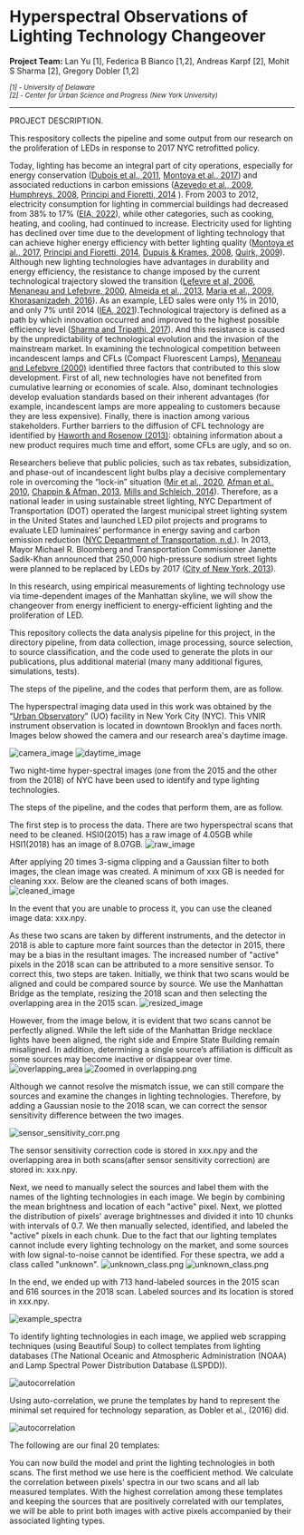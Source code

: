 # Hyperspectral Observations of Lighting Technology Changeover

**Project Team:** Lan Yu [1], Federica B Bianco [1,2], Andreas Karpf [2], Mohit S Sharma [2], Gregory Dobler [1,2]

<i>
  <small>[1] - University of Delaware</small>
<br>
  <small>[2] - Center for Urban Science and Progress (New York University)</small>
</i>

---

PROJECT DESCRIPTION.

This respository collects the pipeline and some output from our research on the proliferation of LEDs in response to 2017 NYC retrofitted policy. 


Today, lighting has become an integral part of city operations, especially for energy conservation ([Dubois et al., 2011](https://www.sciencedirect.com/science/article/pii/S0378778811002933?casa_token=91IH26yCMqQAAAAA:JlWBUqcO775K1m91zBknN_UKtE3K-8RoGtB1I7QZtQ62QdxUMHJ68lrNXe-2_fkh-h9ryjWbkQ), [Montoya et al., 2017](https://www.sciencedirect.com/science/article/pii/S0378778816314967?casa_token=LRgEMMcaLEUAAAAA:pcb7VNp0k7m4qJiNSvEipMCm9IYMbKaQGdfQmG2El-N6tx_qvjz78TnvTuRCh6i80_EDh360dA)) and associated reductions in carbon emissions ([Azevedo et al., 2009](https://ieeexplore.ieee.org/abstract/document/4804756/), [Humphreys, 2008](https://www.cambridge.org/core/journals/mrs-bulletin/article/solidstate-lighting/7FE266662925E382E933DF0616929C77), [Principi and Fioretti, 2014](https://www.sciencedirect.com/science/article/pii/S0959652614007392?casa_token=rs0lkpO2g2AAAAAA:C7IIuJUz25KiAvQw_UFhOVgclnAFtPUuzYza0aq1ufCuA99owofZDoApjbXEepq5KFQRb266ag) ). From 2003 to 2012, electricity consumption for lighting in commercial buildings had decreased from 38% to 17% ([EIA, 2022](https://www.eia.gov/energyexplained/electricity/use-of-electricity.php)), while other categories, such as cooking, heating, and cooling, had continued to increase. Electricity used for lighting has declined over time due to the development of lighting technology that can achieve higher energy efficiency with better lighting quality ([Montoya et al., 2017](https://www.sciencedirect.com/science/article/pii/S0378778816314967?casa_token=LRgEMMcaLEUAAAAA:pcb7VNp0k7m4qJiNSvEipMCm9IYMbKaQGdfQmG2El-N6tx_qvjz78TnvTuRCh6i80_EDh360dA), [Principi and Fioretti, 2014](https://www.sciencedirect.com/science/article/pii/S0959652614007392?casa_token=rs0lkpO2g2AAAAAA:C7IIuJUz25KiAvQw_UFhOVgclnAFtPUuzYza0aq1ufCuA99owofZDoApjbXEepq5KFQRb266ag), [Dupuis & Krames, 2008](https://ieeexplore.ieee.org/abstract/document/4542883), [Quirk, 2009](https://nature.berkeley.edu/classes/es196/projects/2009final/QuirkI_2009.pdf)). Although new lighting technologies have advantages in durability and energy efficiency, the resistance to change imposed by the current technological trajectory slowed the transition ([Lefevre et al, 2006](https://www.oecd.org/env/cc/37671771.pdf), [Menaneau and Lefebvre, 2000](https://www.sciencedirect.com/science/article/pii/S0048733399000384), [Almeida et al., 2013](https://www02.core.ac.uk/download/pdf/38627595.pdf), [Maria et al., 2009](https://onlinelibrary.wiley.com/doi/full/10.1111/j.1467-9485.2009.00506.x), [Khorasanizadeh, 2016](https://www.sciencedirect.com/science/article/pii/S0959652616305340?casa_token=WUi6sf_YJ6wAAAAA:yO-kfIDGQjPgPeVamoBOzPlzTFDVL-sAoUwQYvGyrQcWwGeZXWb8maeEiZyhT7hk6zmvZaC73Q)). As an example, LED sales were only 1% in 2010, and only 7% until 2014 ([IEA, 2021](https://www.iea.org/reports/lighting)).Technological trajectory is defined as a path by which innovation occurred and improved to the highest possible efficiency level ([Sharma and Tripathi, 2017](https://www.sciencedirect.com/topics/social-sciences/technological-trajectory#:~:text=Technological%20trajectories%20can%20be%20defined,and%20economic%20factors%20%5B17%5D.)). And this resistance is caused by the unpredictability of technological evolution and the invasion of the mainstream market. In examining the technological competition between incandescent lamps and CFLs (Compact Fluorescent Lamps), [Menaneau and Lefebvre (2000)](https://www.sciencedirect.com/science/article/pii/S0048733399000384) identified three factors that contributed to this slow development. First of all, new technologies have not benefited from cumulative learning or economies of scale. Also, dominant technologies develop evaluation standards based on their inherent advantages (for example, incandescent lamps are more appealing to customers because they are less expensive). Finally, there is inaction among various stakeholders. Further barriers to the diffusion of CFL technology are identified by [Haworth and Rosenow (2013)](https://www.sciencedirect.com/science/article/pii/S0301421513011907): obtaining information about a new product requires much time and effort, some CFLs are ugly, and so on. 

Researchers believe that public policies, such as tax rebates, subsidization, and phase-out of incandescent light bulbs play a decisive complementary role in overcoming the “lock-in” situation ([Mir et al., 2020](https://www.mdpi.com/1996-1073/13/21/5821), [Afman et al., 2010](https://citeseerx.ist.psu.edu/viewdoc/download?doi=10.1.1.352.2974&rep=rep1&type=pdf), [Chappin & Afman, 2013](https://www.sciencedirect.com/science/article/pii/S2210422412000706?casa_token=GZpCnwqSjZ4AAAAA:gexHmxn4tTvRfTs3xMFMOQBJ1rtcPX-XagTcEesv1_gsaHoL_98XKkHuv_kX1e6HhbKNy1nwjQ), [Mills and Schleich, 2014](https://www.sciencedirect.com/science/article/pii/S0140988314002047?casa_token=b78n1bEq0q0AAAAA:GGc7mKj_oP6a94XIvW3Nd4mPcA8MIrOLFbxLuBG5TCIx9FyOH3D0AYo3Cl-fubOShASWSuwYDw)). Therefore, as a national leader in using sustainable street lighting, NYC Department of Transportation (DOT) operated the largest municipal street lighting system in the United States and launched LED pilot projects and programs to evaluate LED luminaires’ performance in energy saving and carbon emission reduction ([NYC Department of Transportation, n.d.](https://www1.nyc.gov/html/dot/downloads/pdf/sustainablestreetlighting.pdf)). In 2013, Mayor Michael R. Bloomberg and Transportation Commissioner Janette Sadik-Khan announced that 250,000 high-pressure sodium street lights were planned to be replaced by LEDs by 2017 ([City of New York, 2013](https://www1.nyc.gov/office-of-the-mayor/news/343-13/mayor-bloomberg-transportation-commissioner-sadik-khan-all-250-000-street-lights-in/#/0)). 



In this research, using empirical measurements of lighting technology use via time-dependent images of the Manhattan skyline, we will show the changeover from energy inefficient to energy-efficient lighting and the proliferation of LED.

This repository collects the data analysis pipeline for this project, in the directory pipeline, from data collection, image processing, source selection, to source classification, and the code used to generate the plots in our publications, plus additional material (many many additional figures, simulations, tests).

The steps of the pipeline, and the codes that perform them, are as follow.


The hyperspectral imaging data used in this work was obtained by the “[Urban Observatory](http://MUONetwork.org)” (UO) facility in New York City (NYC). This VNIR instrument observation is located in downtown Brooklyn and faces north. Images below showed the camera and our research area's daytime image. 

![camera_image](https://github.com/gdobler/lighting-tech-changeover/blob/main/images/camera.png)
![daytime_image](https://github.com/gdobler/lighting-tech-changeover/blob/main/images/daytime.png)



Two night-time hyper-spectral images (one from the 2015 and the other from the 2018) of NYC have been used to identify and type lighting technologies. 


The steps of the pipeline, and the codes that perform them, are as follow.

The first step is to process the data. There are two hyperspectral scans that need to be cleaned. HSI0(2015) has a raw image of 4.05GB while HSI1(2018) has an image of 8.07GB. 
![raw_image](https://github.com/gdobler/lighting-tech-changeover/blob/main/images/Raw_Total_intensity_2std.png)

After applying 20 times 3-sigma clipping and a Gaussian filter to both images, the clean image was created. A minimum of xxx GB is needed for cleaning xxx. Below are the cleaned scans of both images.
![cleaned_image](https://github.com/gdobler/lighting-tech-changeover/blob/main/images/Cleaned_Total_Intensity.png)

In the event that you are unable to process it, you can use the cleaned image data: xxx.npy.

As these two scans are taken by different instruments, and the detector in 2018 is able to capture more faint sources than the detector in 2015, there may be a bias in the resultant images. The increased number of "active" pixels in the 2018 scan can be attributed to a more sensitive sensor. To correct this, two steps are taken. Initially, we think that two scans would be aligned and could be compared source by source. We use the Manhattan Bridge as the template, resizing the 2018 scan and then selecting the overlapping area in the 2015 scan. 
![resized_image](https://github.com/gdobler/lighting-tech-changeover/blob/main/images/Resized_Active_Pixel_Mask.png)


However, from the image below, it is evident that two scans cannot be perfectly aligned. While the left side of the Manhattan Bridge necklace lights have been aligned, the right side and Empire State Building remain misaligned. In addition, determining a single source’s affiliation is difficult as some sources may become inactive or disappear over time.
![overlapping_area](https://github.com/gdobler/lighting-tech-changeover/blob/main/images/The_overlapping_area.png)
![Zoomed in overlapping.png](https://github.com/gdobler/lighting-tech-changeover/blob/main/images/Zoomed_in_overlapping.png)


Although we cannot resolve the mismatch issue, we can still compare the sources and examine the changes in lighting technologies. Therefore, by adding a Gaussian nosie to the 2018 scan, we can correct the sensor sensitivity difference between the two images.

![sensor_sensitivity_corr.png](https://github.com/gdobler/lighting-tech-changeover/blob/main/images/Intensity_Distribution_before_and_after_correction.png)

The sensor sensitivity correction code is stored in xxx.npy and the overlapping area in both scans(after sensor sensitivity correction) are stored in: xxx.npy.



Next, we need to manually select the sources and label them with the names of the lighting technologies in each image. We begin by combining the mean brightness and location of each "active" pixel. Next, we plotted the distribution of pixels' average brightnesses and divided it into 10 chunks with intervals of 0.7. We then manually selected, identified, and labeled the "active" pixels in each chunk. Due to the fact that our lighting templates cannot include every lighting technology on the market, and some sources with low signal-to-noise cannot be identified. For these spectra, we add a class called "unknown".
![unknown_class.png](https://github.com/gdobler/lighting-tech-changeover/blob/main/images/unknown_source.png)
![unknown_class.png](https://github.com/gdobler/lighting-tech-changeover/blob/main/images/a_unknown_source.png)


In the end, we ended up with 713 hand-labeled sources in the 2015 scan and 616 sources in the 2018 scan. Labeled sources and its location is stored in xxx.npy.

![example_spectra](https://github.com/gdobler/lighting-tech-changeover/blob/main/images/example_spectra.png)


To identify lighting technologies in each image, we applied web scrapping techniques (using Beautiful Soup) to collect templates from lighting databases (The National Oceanic and Atmospheric Administration (NOAA) and Lamp Spectral Power Distribution Database (LSPDD)).

![autocorrelation](https://github.com/gdobler/lighting-tech-changeover/blob/main/images/NOAA_LSPDD_spec_seperate.png)

Using auto-correlation, we prune the templates by hand to represent the minimal set required for technology separation, as Dobler et al., (2016) did.

![autocorrelation](https://github.com/gdobler/lighting-tech-changeover/blob/main/images/NOAA_and_LSPDD_autocorrelation_coefficients.png)


The following are our final 20 templates:


You can now build the model and print the lighting technologies in both scans. The first method we use here is the coefficient method. We calculate the correlation between pixels' spectra in our two scans and all lab measured templates. With the highest correlation among these templates and keeping the sources that are positively correlated with our templates, we will be able to print both images with active pixels accompanied by their associated lighting types.
